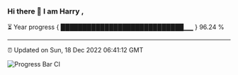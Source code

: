 ### Hi there 👋 I am Harry , 

⏳ Year progress { ████████████████████████████▁▁ } 96.24 %

---

⏰ Updated on Sun, 18 Dec 2022 06:41:12 GMT

![Progress Bar CI](https://github.com/duykhang68/duykhang68/workflows/Progress%20Bar%20CI/badge.svg)
